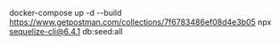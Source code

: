 docker-compose up -d --build
https://www.getpostman.com/collections/7f6783486ef08d4e3b05
npx sequelize-cli@6.4.1 db:seed:all
